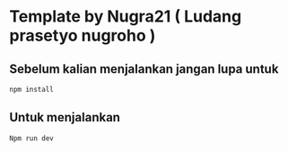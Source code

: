 # Template by Nugra21 ( Ludang prasetyo nugroho )
## Sebelum kalian menjalankan jangan lupa untuk 
```bash
npm install
```
## Untuk menjalankan 
```bash
Npm run dev
```

 
 




